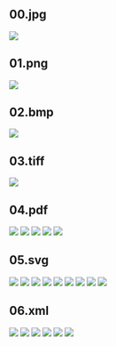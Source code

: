 ## 00.jpg
![](https://i.imgur.com/aTlyqXx.png)
## 01.png
![](https://i.imgur.com/ZYySvUk.png)
<!-- ![](https://i.imgur.com/XQhVyaA.png) -->
<!-- ![](https://i.imgur.com/R6RXc5l.png) -->
## 02.bmp
![](https://i.imgur.com/VAnhVw6.png)
## 03.tiff
![](https://i.imgur.com/zCUiPse.png)
<!---
![](https://i.imgur.com/EClpi4T.png)
![](https://i.imgur.com/XR8Cyra.png)
![](https://i.imgur.com/UG34LhD.png)
--->
## 04.pdf
![](https://i.imgur.com/9d3zh6H.png)
![](https://i.imgur.com/zCWXMxE.png)
![](https://i.imgur.com/pTK4THv.png)
![](https://i.imgur.com/al5AySG.png)
![](https://i.imgur.com/jCD6Dib.png)
## 05.svg
![](https://i.imgur.com/rRnb2kv.jpg)
![](https://i.imgur.com/J05FmLC.png)
![](https://i.imgur.com/fInXB9c.png)
![](https://i.imgur.com/YCNNkQV.png)
![](https://i.imgur.com/On4g6f2.png)
![](https://i.imgur.com/67Q9yCH.png)
![](https://i.imgur.com/9hiHvgV.png)
![](https://i.imgur.com/lTEuywn.png)
![](https://i.imgur.com/FKWQRJn.png)
## 06.xml
![](https://i.imgur.com/jCD6Dib.png)
![](https://i.imgur.com/ZyAoYMP.png)
![](https://i.imgur.com/Te5DOLQ.png)
![](https://i.imgur.com/6lTWHKx.png)
![](https://i.imgur.com/xwYd2Kl.png)
![](https://i.imgur.com/n9il4K9.png)


<!--


### minimar


```b
[INFO] Deleted files and directory
[INFO] Deleted files and directory
[INFO] Deleted files and directory
[INFO] Initialize client and server
[INFO] Initialize libft.a
[SUCCESS] Compilation done
[SUCCESS] Compilation done
```
```b
PID: 5100
Message sent -> Message recieved 
```

### miniklo


```b
Client PID: 4444
Finished sending message. Exit.
```
```b
Wrong args! Exit.
```
```b
Listening...
Server PID: 4408
Connected with client - PID: 4444
Message length = 13
Client message
hello, world

Listening...
Server PID: 4408
```


### mininik


```b
ranlib libft.a
client ready
server ready
```
```b
Server PID: 3888
```


### mininid


```b
Server started successfully and now waiting for client
PID is: 2570
```
```b
client PID: 2572
Server received 30792bit, 3849bytes
```


### minidok


```b
.o files deleted
Binaries deleted
./server successfully build
./client successfully build
```
```b

pid: 3131
```
```b
/...content/
Data has been received.
```


--->
